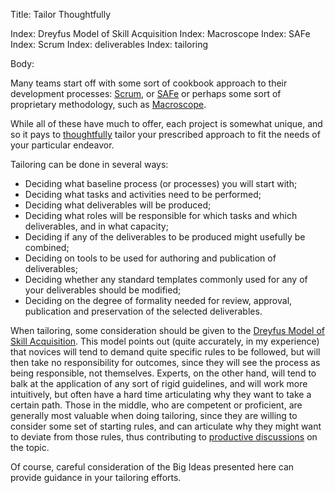 Title: Tailor Thoughtfully

Index: Dreyfus Model of Skill Acquisition
Index: Macroscope
Index: SAFe
Index: Scrum
Index: deliverables
Index: tailoring


Body:

Many teams start off with some sort of cookbook approach to their development processes: <a href="https://en.wikipedia.org/wiki/Scrum_(software_development)" class="reflink" target="ref">Scrum</a>, or <a href="http://scaledagileframework.com" class="reflink" target="ref">SAFe</a> or perhaps some sort of proprietary methodology, such as <a href="https://en.wikipedia.org/wiki/Macroscope_(methodology_suite)" class="reflink" target="ref">Macroscope</a>.

While all of these have much to offer, each project is somewhat unique, and so it pays to [thoughtfully][thinking] tailor your prescribed approach to fit the needs of your particular endeavor.

Tailoring can be done in several ways:

* Deciding what baseline process (or processes) you will start with;
* Deciding what tasks and activities need to be performed;
* Deciding what deliverables will be produced;
* Deciding what roles will be responsible for which tasks and which deliverables, and in what capacity;
* Deciding if any of the deliverables to be produced might usefully be combined;
* Deciding on tools to be used for authoring and publication of deliverables;
* Deciding whether any standard templates commonly used for any of your deliverables should be modified;
* Deciding on the degree of formality needed for review, approval, publication and preservation of the selected deliverables.

When tailoring, some consideration should be given to the <a href="http://www.pagantuna.com/posts/the-dreyfus-model-of-skill-acquisition.html" class="reflink" target="ref">Dreyfus Model of Skill Acquisition</a>. This model points out (quite accurately, in my experience) that novices will tend to demand quite specific rules to be followed, but will then take no responsibility for outcomes, since they will see the process as being responsible, not themselves. Experts, on the other hand, will tend to balk at the application of any sort of rigid guidelines, and will work more intuitively, but often have a hard time articulating why they want to take a certain path. Those in the middle, who are competent or proficient, are generally most valuable when doing tailoring, since they are willing to consider some set of starting rules, and can articulate why they might want to deviate from those rules, thus contributing to [productive discussions][arguments] on the topic.

Of course, careful consideration of the Big Ideas presented here can provide guidance in your tailoring efforts.

[arguments]: have-wonderful-arguments.html
[thinking]:  this-thinking-business.html
